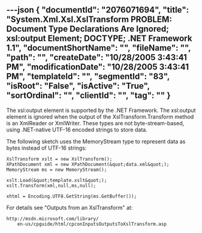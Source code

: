 ---json
{
  "documentId": "2076071694",
  "title": "System.Xml.Xsl.XslTransform PROBLEM: Document Type Declarations Are Ignored; xsl:output Element; DOCTYPE; .NET Framework 1.1",
  "documentShortName": "",
  "fileName": "",
  "path": "",
  "createDate": "10/28/2005 3:43:41 PM",
  "modificationDate": "10/28/2005 3:43:41 PM",
  "templateId": "",
  "segmentId": "83",
  "isRoot": "False",
  "isActive": "True",
  "sortOrdinal": "",
  "clientId": "",
  "tag": ""
}
---

The xsl:output element is supported by the .NET Framework. The xsl:output element is ignored when the output of the XslTransform.Transform method is an XmlReader or XmlWriter. These types are not byte-stream-based, using .NET-native UTF-16 encoded strings to store data.

The following sketch uses the MemoryStream type to represent data as bytes instead of UTF-16 strings:

    XslTransform xslt = new XslTransform();
    XPathDocument xml = new XPathDocument(&quot;data.xml&quot;);
    MemoryStream ms = new MemoryStream();

    xslt.Load(&quot;template.xslt&quot;);
    xslt.Transform(xml,null,ms,null);

    xhtml = Encoding.UTF8.GetString(ms.GetBuffer());

For details see &quot;Outputs from an XslTransform&quot; at:

    http://msdn.microsoft.com/library/
        en-us/cpguide/html/cpconInputsOutputsToXslTransform.asp
